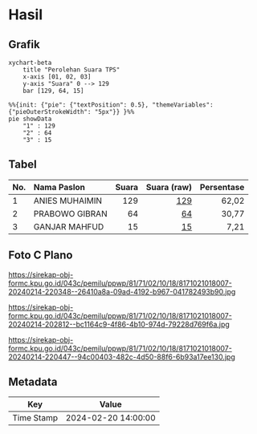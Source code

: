 # Hasil

## Grafik

```mermaid
xychart-beta
    title "Perolehan Suara TPS"
    x-axis [01, 02, 03]
    y-axis "Suara" 0 --> 129
    bar [129, 64, 15]
```

```mermaid
%%{init: {"pie": {"textPosition": 0.5}, "themeVariables": {"pieOuterStrokeWidth": "5px"}} }%%
pie showData
    "1" : 129
    "2" : 64
    "3" : 15
```

## Tabel

| No. | Nama Paslon    | Suara | Suara (raw) | Persentase |
|:--- |:-------------- | -----:| -----------:| ----------:|
| 1   | ANIES MUHAIMIN | 129   | [129][p-1]  | 62,02      |
| 2   | PRABOWO GIBRAN | 64    | [64][p-2]   | 30,77      |
| 3   | GANJAR MAHFUD  | 15    | [15][p-3]   | 7,21       |


[p-1]: https://github.com/gigit-pemilu/pemilu-2024-81-maluku/blob/main/pilpres/hitung-suara/sub/81-maluku/sub/71-kota-ambon/sub/02-sirimau/sub/1018-honipopu/sub/007-tps/sub/paslon-1.txt
[p-2]: https://github.com/gigit-pemilu/pemilu-2024-81-maluku/blob/main/pilpres/hitung-suara/sub/81-maluku/sub/71-kota-ambon/sub/02-sirimau/sub/1018-honipopu/sub/007-tps/sub/paslon-2.txt
[p-3]: https://github.com/gigit-pemilu/pemilu-2024-81-maluku/blob/main/pilpres/hitung-suara/sub/81-maluku/sub/71-kota-ambon/sub/02-sirimau/sub/1018-honipopu/sub/007-tps/sub/paslon-3.txt

## Foto C Plano

https://sirekap-obj-formc.kpu.go.id/043c/pemilu/ppwp/81/71/02/10/18/8171021018007-20240214-220348--26410a8a-09ad-4192-b967-041782493b90.jpg

https://sirekap-obj-formc.kpu.go.id/043c/pemilu/ppwp/81/71/02/10/18/8171021018007-20240214-202812--bc1164c9-4f86-4b10-974d-79228d769f6a.jpg

https://sirekap-obj-formc.kpu.go.id/043c/pemilu/ppwp/81/71/02/10/18/8171021018007-20240214-220447--94c00403-482c-4d50-88f6-6b93a17ee130.jpg


## Metadata

| Key        | Value               |
| ---------- | ------------------- |
| Time Stamp | 2024-02-20 14:00:00 |



